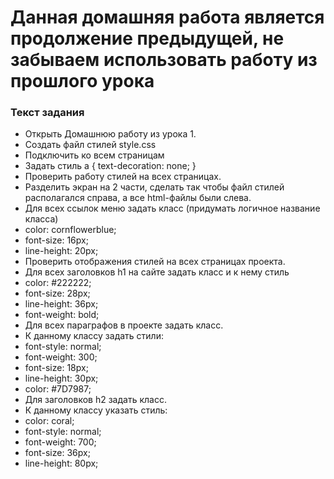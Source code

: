 # Данная домашняя работа является продолжение предыдущей, не забываем использовать работу из прошлого урока

### Текст задания

- Открыть Домашнюю работу из урока 1.
- Создать файл стилей style.css
- Подключить ко всем страницам
- Задать стиль a { text-decoration: none; }
- Проверить работу стилей на всех страницах.
- Разделить экран на 2 части, сделать так чтобы файл стилей располагался справа, а все html-файлы были слева.
- Для всех ссылок меню задать класс (придумать логичное название класса)
- color: cornflowerblue;
- font-size: 16px;
- line-height: 20px;
- Проверить отображения стилей на всех страницах проекта.
- Для всех заголовков h1 на сайте задать класс и к нему стиль
- color: #222222;
- font-size: 28px;
- line-height: 36px;
- font-weight: bold;
- Для всех параграфов в проекте задать класс.
- К данному классу задать стили:
- font-style: normal;
- font-weight: 300;
- font-size: 18px;
- line-height: 30px;
- color: #7D7987;
- Для заголовков h2 задать класс.
- К данному классу указать стиль:
- color: coral;
- font-style: normal;
- font-weight: 700;
- font-size: 36px;
- line-height: 80px;
